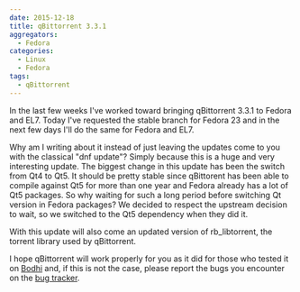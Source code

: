 ```yaml
---
date: 2015-12-18
title: qBittorrent 3.3.1
aggregators:
  - Fedora
categories:
  - Linux
  - Fedora
tags:
  - qBittorrent
---
```

In the last few weeks I've worked toward bringing qBittorrent 3.3.1 to Fedora and EL7.
Today I've requested the stable branch for Fedora 23 and in the next few days I'll do the same for Fedora and EL7.

Why am I writing about it instead of just leaving the updates come to you with the classical "dnf update"? Simply because this is a huge and very interesting update.
The biggest change in this update has been the switch from Qt4 to Qt5.
It should be pretty stable since qBittorent has been able to compile against Qt5 for more than one year and Fedora already has a lot of Qt5 packages.
So why waiting for such a long period before switching Qt version in Fedora packages?
We decided to respect the upstream decision to wait, so we switched to the Qt5 dependency when they did it.

With this update will also come an updated version of rb_libtorrent, the torrent library used by qBittorrent.

I hope qBittorrent will work properly for you as it did for those who tested it on [Bodhi](https://bodhi.fedoraproject.org/updates/FEDORA-2015-92fcafd752) and, if this is not the case, please report the bugs you encounter on the [bug tracker](https://bugzilla.redhat.com/).
